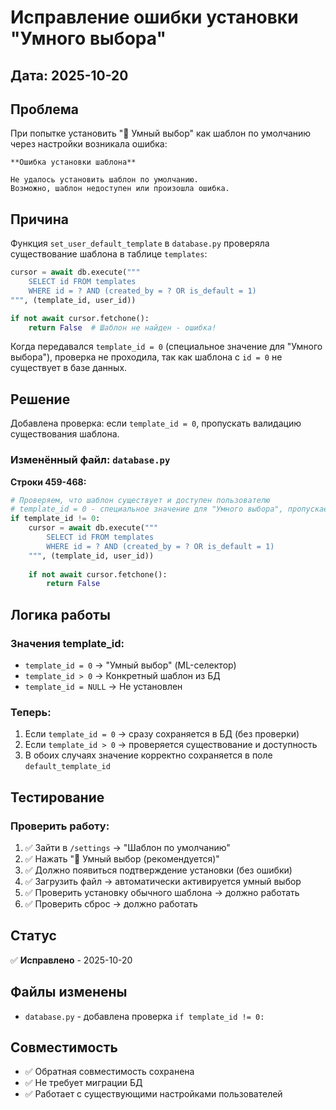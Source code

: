# Исправление ошибки установки "Умного выбора"

## Дата: 2025-10-20

## Проблема
При попытке установить "🤖 Умный выбор" как шаблон по умолчанию через настройки возникала ошибка:

```
**Ошибка установки шаблона**

Не удалось установить шаблон по умолчанию.
Возможно, шаблон недоступен или произошла ошибка.
```

## Причина
Функция `set_user_default_template` в `database.py` проверяла существование шаблона в таблице `templates`:

```python
cursor = await db.execute("""
    SELECT id FROM templates 
    WHERE id = ? AND (created_by = ? OR is_default = 1)
""", (template_id, user_id))

if not await cursor.fetchone():
    return False  # Шаблон не найден - ошибка!
```

Когда передавался `template_id = 0` (специальное значение для "Умного выбора"), проверка не проходила, так как шаблона с `id = 0` не существует в базе данных.

## Решение

Добавлена проверка: если `template_id = 0`, пропускать валидацию существования шаблона.

### Изменённый файл: `database.py`

**Строки 459-468:**

```python
# Проверяем, что шаблон существует и доступен пользователю
# template_id = 0 - специальное значение для "Умного выбора", пропускаем проверку
if template_id != 0:
    cursor = await db.execute("""
        SELECT id FROM templates 
        WHERE id = ? AND (created_by = ? OR is_default = 1)
    """, (template_id, user_id))
    
    if not await cursor.fetchone():
        return False
```

## Логика работы

### Значения template_id:
- `template_id = 0` → "Умный выбор" (ML-селектор)
- `template_id > 0` → Конкретный шаблон из БД
- `template_id = NULL` → Не установлен

### Теперь:
1. Если `template_id = 0` → сразу сохраняется в БД (без проверки)
2. Если `template_id > 0` → проверяется существование и доступность
3. В обоих случаях значение корректно сохраняется в поле `default_template_id`

## Тестирование

### Проверить работу:
1. ✅ Зайти в `/settings` → "Шаблон по умолчанию"
2. ✅ Нажать "🤖 Умный выбор (рекомендуется)"
3. ✅ Должно появиться подтверждение установки (без ошибки)
4. ✅ Загрузить файл → автоматически активируется умный выбор
5. ✅ Проверить установку обычного шаблона → должно работать
6. ✅ Проверить сброс → должно работать

## Статус
✅ **Исправлено** - 2025-10-20

## Файлы изменены
- `database.py` - добавлена проверка `if template_id != 0:`

## Совместимость
- ✅ Обратная совместимость сохранена
- ✅ Не требует миграции БД
- ✅ Работает с существующими настройками пользователей


